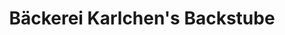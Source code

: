 ---
title: "Bäckerei Karlchen's Backstube"
url: /lage/baeckerei-karlchens-backstube/
shop: Bäckerei
---